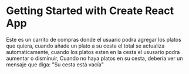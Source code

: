 # Getting Started with Create React App

Este es un carrito de compras donde el usuario podra agregar los platos que quiera, cuando añade un plato a su cesta el total se actualiza automaticamente, cuando los platos esten en la cesta
el ususario podra aumentar o disminuir, Cuando no haya platos en su cesta, debería ver un mensaje que diga: "Su cesta está vacía"
